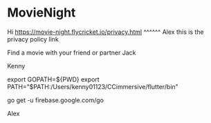 # MovieNight
Hi
https://movie-night.flycricket.io/privacy.html 
^^^^^^
Alex this is the privacy policy link

Find a movie with your friend or partner
Jack

Kenny

export GOPATH=${PWD}
export PATH="$PATH:/Users/kenny01123/CCimmersive/flutter/bin"

go get -u firebase.google.com/go

Alex

